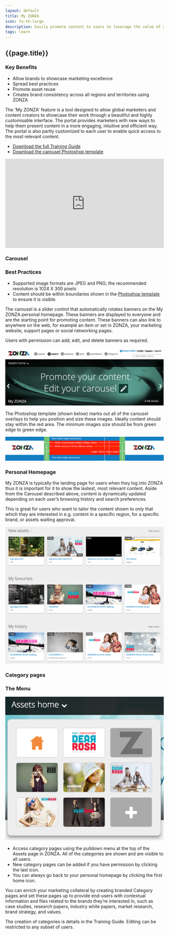 ```yaml
---
layout: default
title: My ZONZA
icon: fa-th-large
description: Easily promote content to users to leverage the value of your assets
tags: learn
---
```



## <i class="fa {{page.icon}}"></i> {{page.title}}

<div class="pull-right">
<h3>Key Benefits</h3>
<ul>
<li>Allow brands to showcase marketing excellence</li>
<li>Spread best practices</li>
<li>Promote asset reuse</li>
<li>Creates brand consistency across all regions and territories using ZONZA</li>
</ul>
</div>

The 'My ZONZA' feature is a tool designed to allow global marketers and
content creators to showcase their work through a beautiful and highly
customisable interface. The portal provides marketers with new ways to help
them present content in a more engaging, intuitive and efficient way. The
portal is also partly customized to each user to enable quick access to the
most relevant content.

<ul class="fa-ul">
    <li>
        <a href="/resources/My Zonza.pdf"><i class="fa fa-cloud-download"></i> Download the full Training Guide</a>
    </li>
    <li>
        <a href="/resources/myzonza-carousel-specs-with-guides.psd"><i class="fa fa-cloud-download"></i> Download the carousel Photoshop template</a>
    </li>
</ul>

<style>
.embed-container {
    position: relative;
    padding-bottom: 56.25%;
    height: 0;
    overflow: hidden;
    max-width: 100%;
}
.embed-container iframe, .embed-container object, .embed-container embed {
    position: absolute;
    top: 0;
    left: 0;
    width: 100%;
    height: 100%;
}
</style>
<div class='embed-container'><iframe src='http://player.vimeo.com/video/115961197' frameborder='0' webkitAllowFullScreen mozallowfullscreen allowFullScreen></iframe></div>

### Carousel

<div class="pull-right">
<h3>Best Practices</h3>
<ul>
<li>Supported image formats are JPEG and PNG; the recommended resolution is 1024 X 300 pixels</li>
<li>Content should be within boundaries shown in the <a href="/resources/myzonza-carousel-specs-with-guides.psd"><i class="fa fa-cloud-download"></i> Photoshop template</a> to ensure it is visible.</li>
</ul>
</div>

The carousel is a slider control that automatically rotates banners on the My
ZONZA personal homepage. These banners are displayed to everyone and are the
starting point for promoting content. These banners can also link to anywhere
on the web, for example an item or set in ZONZA, your marketing website,
support pages or social networking pages.

Users with permission can add, edit, and delete banners as required.

![My ZONZA Carousel](/images/myzonza-carousel.png)

The Photoshop template (shown below) marks out all of the carousel overlays
to help you position and size these images. Ideally content should stay within
the red area. The minimum images size should be from green edge to green edge.


[![My ZONZA Carousel Specs](/resources/myzonza-carousel-specs.png)](/resources/myzonza-carousel-specs-with-guides.psd)

### Personal Homepage

My ZONZA is typically the landing page for users when they log into
ZONZA thus it is important for it to show the lastest, most relevant content.
Aside from the Carousel described above, content is dynamically updated
depending on each user’s browsing history and search preferences.

This is great for users who want to tailor the content shown to only that
which they are interested in e.g. content in a specific region, for a specific
brand, or assets waiting approval.

![My ZONZA Personal Home](/images/myzonza-personal.png)

### Category pages

<div class="pull-right">
<h3>The Menu</h3>
<img src="/images/myzonza-category-menu.png"/>
<ul>
<li>Access category pages using the pulldown menu at the top of the Assets page in
ZONZA. All of the categories are shown and are visible to all users.</li>
<li>New category pages can be added if you have permission by clicking the last
icon.</li>
<li>You can always go back to your personal homepage by clicking the first home icon.</li>
</ul>
</div>

You can enrich your marketing collateral by creating branded Category pages
and set these pages up to provide end-users with contextual information and
files related to the brands they’re interested in, such as case studies,
research papers, industry white papers, market research, brand strategy, and
values.

The creation of categories is details in the Training Guide. Editing can be
restricted to any subset of users.

